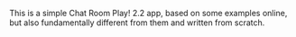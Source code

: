 This is a simple Chat Room Play! 2.2 app, based on some examples online,
but also fundamentally different from them and written from scratch.
